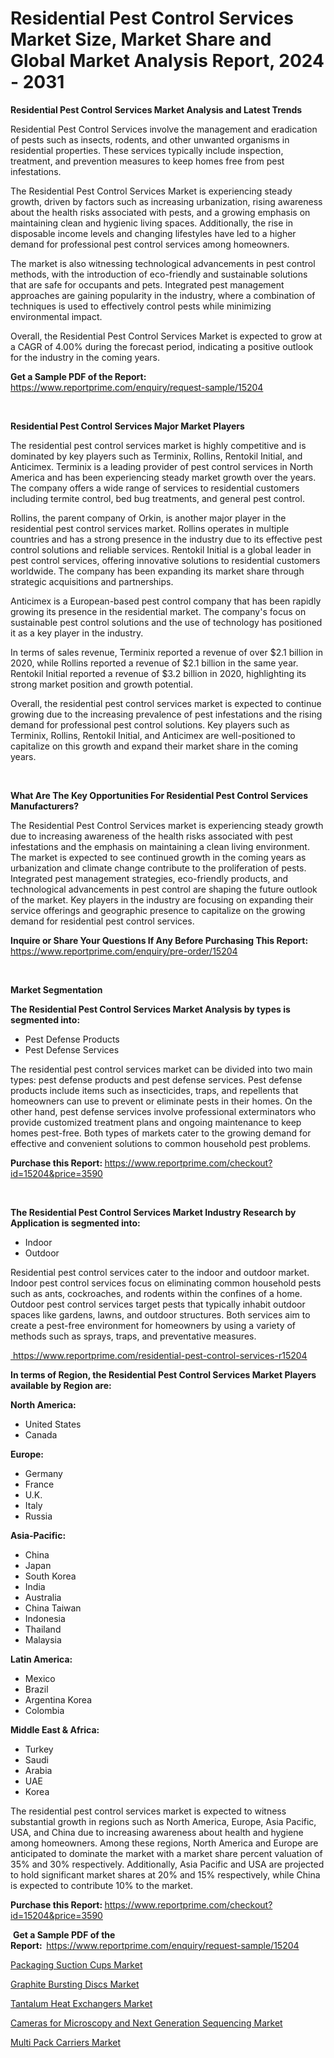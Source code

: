 <p><h1>Residential Pest Control Services Market Size, Market Share and Global Market Analysis Report, 2024 - 2031</h1></p><p><strong>Residential Pest Control Services Market Analysis and Latest Trends</strong></p>
<p><p>Residential Pest Control Services involve the management and eradication of pests such as insects, rodents, and other unwanted organisms in residential properties. These services typically include inspection, treatment, and prevention measures to keep homes free from pest infestations.</p><p>The Residential Pest Control Services Market is experiencing steady growth, driven by factors such as increasing urbanization, rising awareness about the health risks associated with pests, and a growing emphasis on maintaining clean and hygienic living spaces. Additionally, the rise in disposable income levels and changing lifestyles have led to a higher demand for professional pest control services among homeowners.</p><p>The market is also witnessing technological advancements in pest control methods, with the introduction of eco-friendly and sustainable solutions that are safe for occupants and pets. Integrated pest management approaches are gaining popularity in the industry, where a combination of techniques is used to effectively control pests while minimizing environmental impact.</p><p>Overall, the Residential Pest Control Services Market is expected to grow at a CAGR of 4.00% during the forecast period, indicating a positive outlook for the industry in the coming years.</p></p>
<p><strong>Get a Sample PDF of the Report:&nbsp;</strong> <a href="https://www.reportprime.com/enquiry/request-sample/15204">https://www.reportprime.com/enquiry/request-sample/15204</a></p>
<p>&nbsp;</p>
<p><strong>Residential Pest Control Services Major Market Players</strong></p>
<p><p>The residential pest control services market is highly competitive and is dominated by key players such as Terminix, Rollins, Rentokil Initial, and Anticimex. Terminix is a leading provider of pest control services in North America and has been experiencing steady market growth over the years. The company offers a wide range of services to residential customers including termite control, bed bug treatments, and general pest control.</p><p>Rollins, the parent company of Orkin, is another major player in the residential pest control services market. Rollins operates in multiple countries and has a strong presence in the industry due to its effective pest control solutions and reliable services. Rentokil Initial is a global leader in pest control services, offering innovative solutions to residential customers worldwide. The company has been expanding its market share through strategic acquisitions and partnerships.</p><p>Anticimex is a European-based pest control company that has been rapidly growing its presence in the residential market. The company's focus on sustainable pest control solutions and the use of technology has positioned it as a key player in the industry.</p><p>In terms of sales revenue, Terminix reported a revenue of over $2.1 billion in 2020, while Rollins reported a revenue of $2.1 billion in the same year. Rentokil Initial reported a revenue of $3.2 billion in 2020, highlighting its strong market position and growth potential.</p><p>Overall, the residential pest control services market is expected to continue growing due to the increasing prevalence of pest infestations and the rising demand for professional pest control solutions. Key players such as Terminix, Rollins, Rentokil Initial, and Anticimex are well-positioned to capitalize on this growth and expand their market share in the coming years.</p></p>
<p>&nbsp;</p>
<p><strong>What Are The Key Opportunities For Residential Pest Control Services Manufacturers?</strong></p>
<p><p>The Residential Pest Control Services market is experiencing steady growth due to increasing awareness of the health risks associated with pest infestations and the emphasis on maintaining a clean living environment. The market is expected to see continued growth in the coming years as urbanization and climate change contribute to the proliferation of pests. Integrated pest management strategies, eco-friendly products, and technological advancements in pest control are shaping the future outlook of the market. Key players in the industry are focusing on expanding their service offerings and geographic presence to capitalize on the growing demand for residential pest control services.</p></p>
<p><strong>Inquire or Share Your Questions If Any Before Purchasing This Report:</strong> <a href="https://www.reportprime.com/enquiry/pre-order/15204">https://www.reportprime.com/enquiry/pre-order/15204</a></p>
<p>&nbsp;</p>
<p><strong>Market Segmentation</strong></p>
<p><strong>The Residential Pest Control Services Market Analysis by types is segmented into:</strong></p>
<p><ul><li>Pest Defense Products</li><li>Pest Defense Services</li></ul></p>
<p><p>The residential pest control services market can be divided into two main types: pest defense products and pest defense services. Pest defense products include items such as insecticides, traps, and repellents that homeowners can use to prevent or eliminate pests in their homes. On the other hand, pest defense services involve professional exterminators who provide customized treatment plans and ongoing maintenance to keep homes pest-free. Both types of markets cater to the growing demand for effective and convenient solutions to common household pest problems.</p></p>
<p><strong>Purchase this Report:&nbsp;</strong><a href="https://www.reportprime.com/checkout?id=15204&price=3590">https://www.reportprime.com/checkout?id=15204&price=3590</a></p>
<p>&nbsp;</p>
<p><strong>The Residential Pest Control Services Market Industry Research by Application is segmented into:</strong></p>
<p><ul><li>Indoor</li><li>Outdoor</li></ul></p>
<p><p>Residential pest control services cater to the indoor and outdoor market. Indoor pest control services focus on eliminating common household pests such as ants, cockroaches, and rodents within the confines of a home. Outdoor pest control services target pests that typically inhabit outdoor spaces like gardens, lawns, and outdoor structures. Both services aim to create a pest-free environment for homeowners by using a variety of methods such as sprays, traps, and preventative measures.</p></p>
<p><a href="https://www.reportprime.com/residential-pest-control-services-r15204">&nbsp;https://www.reportprime.com/residential-pest-control-services-r15204</a></p>
<p><strong>In terms of Region, the Residential Pest Control Services Market Players available by Region are:</strong></p>
<p>
    <p> <strong> North America: </strong>
        <ul>
            <li>United States</li>
            <li>Canada</li>
        </ul>
        </p> 
    <p> <strong> Europe: </strong>
        <ul>
            <li>Germany</li>
            <li>France</li>
            <li>U.K.</li>
            <li>Italy</li>
            <li>Russia</li>
        </ul>
        </p> 
    <p> <strong> Asia-Pacific: </strong>
        <ul>
            <li>China</li>
            <li>Japan</li>
            <li>South Korea</li>
            <li>India</li>
            <li>Australia</li>
            <li>China Taiwan</li>
            <li>Indonesia</li>
            <li>Thailand</li>
            <li>Malaysia</li>
        </ul>
        </p> 
    <p> <strong> Latin America: </strong>
        <ul>
            <li>Mexico</li>
            <li>Brazil</li>
            <li>Argentina Korea</li>
            <li>Colombia</li>
        </ul>
        </p> 
    <p> <strong> Middle East & Africa: </strong>
        <ul>
            <li>Turkey</li>
            <li>Saudi</li>
            <li>Arabia</li>
            <li>UAE</li>
            <li>Korea</li>
        </ul>
    </p>
    </p>
<p><p>The residential pest control services market is expected to witness substantial growth in regions such as North America, Europe, Asia Pacific, USA, and China due to increasing awareness about health and hygiene among homeowners. Among these regions, North America and Europe are anticipated to dominate the market with a market share percent valuation of 35% and 30% respectively. Additionally, Asia Pacific and USA are projected to hold significant market shares at 20% and 15% respectively, while China is expected to contribute 10% to the market.</p></p>
<p><strong>Purchase this Report: </strong><a href="https://www.reportprime.com/checkout?id=15204&price=3590">https://www.reportprime.com/checkout?id=15204&price=3590</a></p>
<p>&nbsp;<strong>Get a Sample PDF of the Report:&nbsp;&nbsp;</strong><a href="https://www.reportprime.com/enquiry/request-sample/15204">https://www.reportprime.com/enquiry/request-sample/15204</a></p>
<p><strong></strong></p>
<p><p><a href="https://www.linkedin.com/pulse/packaging-suction-cups-market-size-trends-growth-outlook-rnj9e?trackingId=8hEoMz%2BUoF9DOka0%2FX4Ntw%3D%3D">Packaging Suction Cups Market</a></p><p><a href="https://view.publitas.com/reportprime-1/analyzing-graphite-bursting-discs-market-global-industry-perspective-and-forecast-2024-to-2031/">Graphite Bursting Discs Market</a></p><p><a href="https://view.publitas.com/reportprime-1/tantalum-heat-exchangers-market-size-cagr-trends-2024-2030/">Tantalum Heat Exchangers Market</a></p><p><a href="https://silk-columnist-571.notion.site/Decoding-Cameras-for-Microscopy-and-Next-Generation-Sequencing-Market-Metrics-Market-Share-Trends--8003328c223f46e08b2d761cc78c597f">Cameras for Microscopy and Next Generation Sequencing Market</a></p><p><a href="https://www.linkedin.com/pulse/multi-pack-carriers-market-size-share-amp-trends-analysis-eqiqe?trackingId=l1NT8d7vmHNoL5OxZKXTAA%3D%3D">Multi Pack Carriers Market</a></p></p>